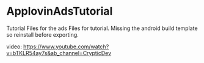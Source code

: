 # ApplovinAdsTutorial
Tutorial Files for the ads
Files for tutorial. Missing the android build template so reinstall before exporting.

video: https://www.youtube.com/watch?v=bTKLR54ay7s&ab_channel=CrypticDev
